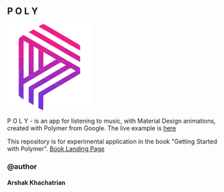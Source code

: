 ## P O L Y
![alt text](https://github.com/AKHXtern/poly/blob/master/assets/img/poly_color.svg "P O L Y logo")

P O L Y - is an app for listening to music, with Material Design animations, created with Polymer from Google.
The live example is [here](http://spacee.xyz/poly)

This repository is for experimental application in the book "Getting Started with Polymer".
[Book Landing Page](https://www.packtpub.com/web-development/getting-started-polymer)

### @author
#### Arshak Khachatrian
